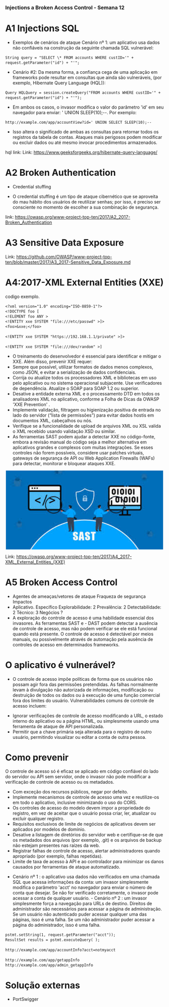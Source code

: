 
  <h3> Injections a Broken Access Control - Semana 12 </h3>  </p>

# A1 Injections SQL

- Exemplos de cenários de ataque
Cenário nº 1: um aplicativo usa dados não confiáveis ​​na construção da seguinte chamada SQL vulnerável:
 ````
String query = "SELECT \* FROM accounts WHERE custID='" + request.getParameter("id") + "'";
 ````
- Cenário #2: Da mesma forma, a confiança cega de uma aplicação em frameworks pode resultar em consultas que ainda são vulneráveis, (por exemplo, Hibernate Query Language (HQL)):
 ````
 Query HQLQuery = session.createQuery("FROM accounts WHERE custID='" + request.getParameter("id") + "'");
  ````
- Em ambos os casos, o invasor modifica o valor do parâmetro 'id' em seu navegador para enviar: ' UNION SLEEP(10);--. Por exemplo:
````
http://example.com/app/accountView?id=' UNION SELECT SLEEP(10);--
 ````

- Isso altera o significado de ambas as consultas para retornar todos os registros da tabela de contas. Ataques mais perigosos podem modificar ou excluir dados ou até mesmo invocar procedimentos armazenados.

hql link: Link: https://www.geeksforgeeks.org/hibernate-query-language/

# A2 Broken Authentication

- Credential stuffing

- O credential stuffing é um tipo de ataque cibernético que se aproveita do mau hábito dos usuários de reutilizar senhas; por isso, é preciso ser consciente no momento de escolher a sua combinação de segurança.

link: https://owasp.org/www-project-top-ten/2017/A2_2017-Broken_Authentication

# A3 Sensitive Data Exposure
Link: https://github.com/OWASP/www-project-top-ten/blob/master/2017/A3_2017-Sensitive_Data_Exposure.md

# A4:2017-XML External Entities (XXE)

codigo exemplo.

````
<?xml version="1.0" encoding="ISO-8859-1"?>
<!DOCTYPE foo [
<!ELEMENT foo ANY >
<!ENTITY xxe SYSTEM "file:///etc/passwd" >]>
<foo>&xxe;</foo>

<!ENTITY xxe SYSTEM "https://192.168.1.1/private" >]>

<!ENTITY xxe SYSTEM "file:///dev/random" >]
````

- O treinamento do desenvolvedor é essencial para identificar e mitigar o XXE. Além disso, prevenir XXE requer:
- Sempre que possível, utilizar formatos de dados menos complexos, como JSON, e evitar a serialização de dados confidenciais.
- Corrija ou atualize todos os processadores XML e bibliotecas em uso pelo aplicativo ou no sistema operacional subjacente. Use verificadores de dependência. Atualize o SOAP para SOAP 1.2 ou superior.
- Desative a entidade externa XML e o processamento DTD em todos os analisadores XML no aplicativo, conforme a Folha de Dicas da OWASP 'XXE Prevention' .
- Implemente validação, filtragem ou higienização positiva de entrada no lado do servidor (“lista de permissões”) para evitar dados hostis em documentos XML, cabeçalhos ou nós.
- Verifique se a funcionalidade de upload de arquivos XML ou XSL valida o XML recebido usando validação XSD ou similar.
- As ferramentas SAST podem ajudar a detectar XXE no código-fonte, embora a revisão manual do código seja a melhor alternativa em aplicativos grandes e complexos com muitas integrações.
Se esses controles não forem possíveis, considere usar patches virtuais, gateways de segurança de API ou Web Application Firewalls (WAFs) para detectar, monitorar e bloquear ataques XXE.

<div style="display: flex;">
    <img src="imagens/sast_1.png" alt="Alt Text" width="500" style="margin: 0 auto;">

</div>

Link: https://owasp.org/www-project-top-ten/2017/A4_2017-XML_External_Entities_(XXE)

# A5 Broken Access Control
- Agentes de ameaças/vetores de ataque	Fraqueza de segurança	Impactos
- Aplicativo. Específico	Explorabilidade: 2	Prevalência: 2	Detectabilidade: 2	Técnico: 3	Negócios ?
- A exploração do controle de acesso é uma habilidade essencial dos invasores. As ferramentas SAST e - DAST podem detectar a ausência de controle de acesso, mas não podem verificar se ele está funcional quando está presente. O controle de acesso é detectável por meios manuais, ou possivelmente através de automação pela ausência de controles de acesso em determinados frameworks.
 # O aplicativo é vulnerável?
- O controle de acesso impõe políticas de forma que os usuários não possam agir fora das permissões pretendidas. As falhas normalmente levam à divulgação não autorizada de informações, modificação ou destruição de todos os dados ou à execução de uma função comercial fora dos limites do usuário. Vulnerabilidades comuns de controle de acesso incluem:
* Ignorar verificações de controle de acesso modificando a URL, o estado interno do aplicativo ou a página HTML, ou simplesmente usando uma ferramenta de ataque de API personalizada.
* Permitir que a chave primária seja alterada para o registro de outro usuário, permitindo visualizar ou editar a conta de outra pessoa.

# Como prevenir
O controle de acesso só é eficaz se aplicado em código confiável do lado do servidor ou API sem servidor, onde o invasor não pode modificar a verificação de controle de acesso ou os metadados.
* Com exceção dos recursos públicos, negar por defeito.
* Implemente mecanismos de controle de acesso uma vez e reutilize-os em todo o aplicativo, inclusive minimizando o uso do CORS.
* Os controles de acesso do modelo devem impor a propriedade do registro, em vez de aceitar que o usuário possa criar, ler, atualizar ou excluir qualquer registro.
* Requisitos exclusivos de limite de negócios de aplicativos devem ser aplicados por modelos de domínio.
* Desative a listagem de diretórios do servidor web e certifique-se de que os metadados dos arquivos (por exemplo, .git) e os arquivos de backup não estejam presentes nas raízes da web.
* Registrar falhas de controle de acesso, alertar administradores quando apropriado (por exemplo, falhas repetidas).
* Limite de taxa de acesso à API e ao controlador para minimizar os danos causados ​​por ferramentas de ataque automatizado.

- Cenário nº 1 : o aplicativo usa dados não verificados em uma chamada SQL que acessa informações da conta: um invasor simplesmente modifica o parâmetro 'acct' no navegador para enviar o número de conta que desejar. Se não for verificado corretamente, o invasor pode acessar a conta de qualquer usuário. - Cenário nº 2 : um invasor simplesmente força a navegação para URLs de destino. Direitos de administrador são necessários para acessar a página de administração. Se um usuário não autenticado puder acessar qualquer uma das páginas, isso é uma falha. Se um não administrador puder acessar a página do administrador, isso é uma falha.

````
pstmt.setString(1, request.getParameter("acct"));
ResultSet results = pstmt.executeQuery( );

http://example.com/app/accountInfo?acct=notmyacct

http://example.com/app/getappInfo
http://example.com/app/admin_getappInfo
````
# Solução externas
- PortSwigger
